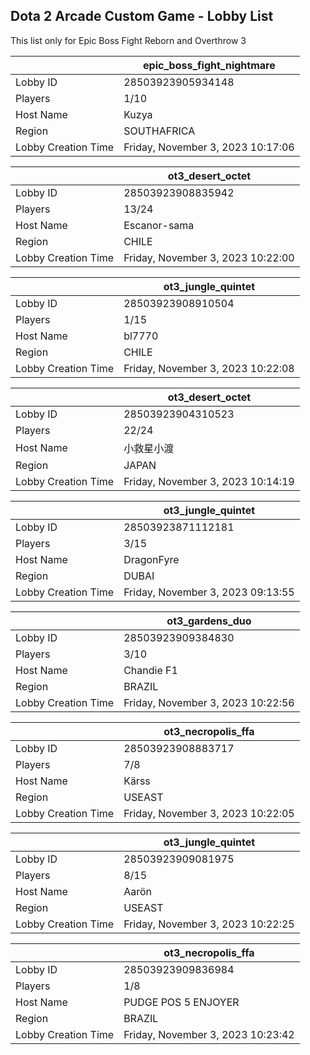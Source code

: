 ## Dota 2 Arcade Custom Game - Lobby List

This list only for Epic Boss Fight Reborn and Overthrow 3

|  | epic_boss_fight_nightmare |
| ------ | ------ |
| Lobby ID | 28503923905934148 |
| Players | 1/10 |
| Host Name | Kuzya |
| Region | SOUTHAFRICA |
| Lobby Creation Time | Friday, November 3, 2023 10:17:06 |


|  | ot3_desert_octet |
| ------ | ------ |
| Lobby ID | 28503923908835942 |
| Players | 13/24 |
| Host Name | Escanor-sama |
| Region | CHILE |
| Lobby Creation Time | Friday, November 3, 2023 10:22:00 |


|  | ot3_jungle_quintet |
| ------ | ------ |
| Lobby ID | 28503923908910504 |
| Players | 1/15 |
| Host Name | bl7770 |
| Region | CHILE |
| Lobby Creation Time | Friday, November 3, 2023 10:22:08 |


|  | ot3_desert_octet |
| ------ | ------ |
| Lobby ID | 28503923904310523 |
| Players | 22/24 |
| Host Name | 小救星小渡 |
| Region | JAPAN |
| Lobby Creation Time | Friday, November 3, 2023 10:14:19 |


|  | ot3_jungle_quintet |
| ------ | ------ |
| Lobby ID | 28503923871112181 |
| Players | 3/15 |
| Host Name | DragonFyre |
| Region | DUBAI |
| Lobby Creation Time | Friday, November 3, 2023 09:13:55 |


|  | ot3_gardens_duo |
| ------ | ------ |
| Lobby ID | 28503923909384830 |
| Players | 3/10 |
| Host Name | Chandie F1 |
| Region | BRAZIL |
| Lobby Creation Time | Friday, November 3, 2023 10:22:56 |


|  | ot3_necropolis_ffa |
| ------ | ------ |
| Lobby ID | 28503923908883717 |
| Players | 7/8 |
| Host Name | Kärss |
| Region | USEAST |
| Lobby Creation Time | Friday, November 3, 2023 10:22:05 |


|  | ot3_jungle_quintet |
| ------ | ------ |
| Lobby ID | 28503923909081975 |
| Players | 8/15 |
| Host Name | Aarön |
| Region | USEAST |
| Lobby Creation Time | Friday, November 3, 2023 10:22:25 |


|  | ot3_necropolis_ffa |
| ------ | ------ |
| Lobby ID | 28503923909836984 |
| Players | 1/8 |
| Host Name | PUDGE POS 5 ENJOYER |
| Region | BRAZIL |
| Lobby Creation Time | Friday, November 3, 2023 10:23:42 |


